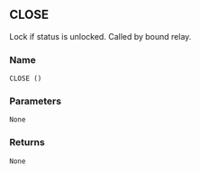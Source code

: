 ## CLOSE

Lock if status is unlocked. Called by bound relay.


### Name

`CLOSE ()`


### Parameters

`None`


### Returns

`None`